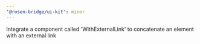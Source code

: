 ```yaml
---
'@rosen-bridge/ui-kit': minor
---
```


Integrate a component called 'WithExternalLink' to concatenate an element with an external link

